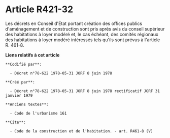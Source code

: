 # Article R421-32

Les décrets en Conseil d'Etat portant création des offices publics d'aménagement et de construction sont pris après avis du
conseil supérieur des habitations à loyer modéré et, le cas échéant, des comités régionaux des habitations à loyer modéré
intéressés tels qu'ils sont prévus à l'article R. 461-8.

**Liens relatifs à cet article**

	**Codifié par**:

	  - Décret n°78-622 1978-05-31 JORF 8 juin 1978

	**Créé par**:

	  - Décret n°78-622 1978-05-31 JORF 8 juin 1978 rectificatif JORF 31 janvier 1979

	**Anciens textes**:

	  - Code de l'urbanisme 161

	**Cite**:

	  - Code de la construction et de l'habitation. - art. R461-8 (V)
